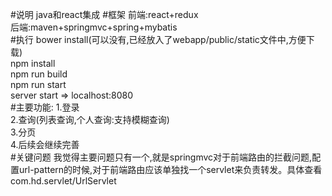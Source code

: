 #说明
java和react集成
#框架
前端:react+redux<br/>
后端:maven+springmvc+spring+mybatis<br/>
#执行
bower install(可以没有,已经放入了webapp/public/static文件中,方便下载)<br/>
npm install<br/>
npm run build<br/>
npm run start<br/>
server start => localhost:8080<br/>
#主要功能:
1.登录<br/>
2.查询(列表查询,个人查询:支持模糊查询)<br/>
3.分页<br/>
4.后续会继续完善<br/>
#关键问题
我觉得主要问题只有一个,就是springmvc对于前端路由的拦截问题,配置url-pattern的时候,对于前端路由应该单独找一个servlet来负责转发。具体查看com.hd.servlet/UrlServlet












